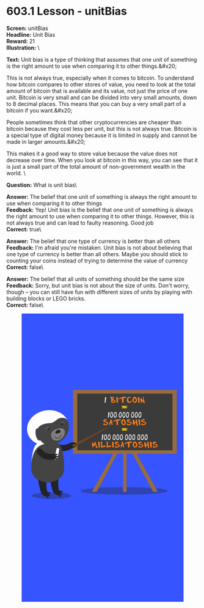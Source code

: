 # 603.1 Lesson - unitBias

**Screen:** unitBias\
**Headline:** Unit Bias\
**Reward:** 21\
**Illustration:** \

**Text:** Unit bias is a type of thinking that assumes that one unit of something is the right amount to use when comparing it to other things.&amp;#x20;

This is not always true, especially when it comes to bitcoin. To understand how bitcoin compares to other stores of value, you need to look at the total amount of bitcoin that is available and its value, not just the price of one unit. Bitcoin is very small and can be divided into very small amounts, down to 8 decimal places. This means that you can buy a very small part of a bitcoin if you want.&amp;#x20;

People sometimes think that other cryptocurrencies are cheaper than bitcoin because they cost less per unit, but this is not always true. Bitcoin is a special type of digital money because it is limited in supply and cannot be made in larger amounts.&amp;#x20;

This makes it a good way to store value because the value does not decrease over time. When you look at bitcoin in this way, you can see that it is just a small part of the total amount of non-government wealth in the world.
\

**Question:** What is unit bias\

**Answer:** The belief that one unit of something is always the right amount to use when comparing it to other things\
**Feedback:** Yep! Unit bias is the belief that one unit of something is always the right amount to use when comparing it to other things. However, this is not always true and can lead to faulty reasoning. Good job\
**Correct:** true\

**Answer:** The belief that one type of currency is better than all others\
**Feedback:** I&#x27;m afraid you&#x27;re mistaken. Unit bias is not about believing that one type of currency is better than all others. Maybe you should stick to counting your coins instead of trying to determine the value of currency\
**Correct:** false\

**Answer:** The belief that all units of something should be the same size\
**Feedback:** Sorry, but unit bias is not about the size of units. Don&#x27;t worry, though – you can still have fun with different sizes of units by playing with building blocks or LEGO bricks.\
**Correct:** false\


<figure><img src="../.gitbook/assets/603-01.png" alt=""><figcaption></figcaption></figure>

